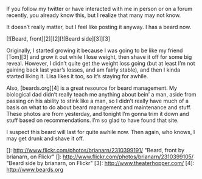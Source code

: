 If you follow my twitter or have interacted with me in person or on a forum recently, you already know this, but I realize that many may not know.

It doesn’t really matter, but I feel like posting it anyway. I has a beard now.

[![Beard, front][2]][2][![Beard side][3]][3]

Originally, I started growing it because I was going to be like my friend [Tom][3] and grow it out while I lose weight, then shave it off for some big reveal. However, I didn’t quite get the weight loss going (but at least I’m not gaining back last year’s losses, and am fairly stable), and then I kinda started liking it. Lisa likes it too, so it’s staying for awhile.

Also, [beards.org][4] is a great resource for beard management. My biological dad didn’t really teach me anything about bein’ a man, aside from passing on his ability to stink like a man, so I didn’t really have much of a basis on what to do about beard management and maintenance and stuff. These photos are from yesterday, and tonight I’m gonna trim it down and stuff based on recommendations. I’m so glad to have found that site.

I suspect this beard will last for quite awhile now. Then again, who knows, I may get drunk and shave it off.

 []: http://www.flickr.com/photos/brianarn/2310399191/ "Beard, front by brianarn, on Flickr"
 []: http://www.flickr.com/photos/brianarn/2310399105/ "Beard side by brianarn, on Flickr"
 [3]: http://www.theaterhopper.com/
 [4]: http://www.beards.org